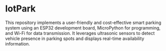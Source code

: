 # IotPark
This repository implements a user-friendly and cost-effective smart parking system using an ESP32 development board, MicroPython for programming, and Wi-Fi for data transmission. It leverages ultrasonic sensors to detect vehicle presence in parking spots and displays real-time availability information.
